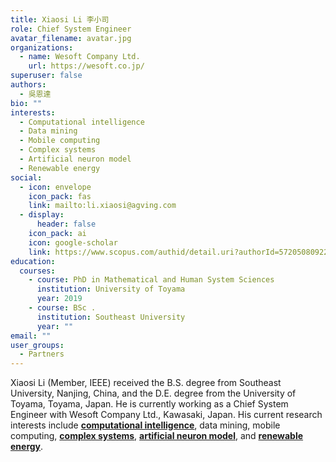 ```yaml
---
title: Xiaosi Li 李小司
role: Chief System Engineer
avatar_filename: avatar.jpg
organizations:
  - name: Wesoft Company Ltd.
    url: https://wesoft.co.jp/
superuser: false
authors:
  - 吳恩達
bio: ""
interests:
  - Computational intelligence
  - Data mining
  - Mobile computing
  - Complex systems
  - Artificial neuron model
  - Renewable energy
social:
  - icon: envelope
    icon_pack: fas
    link: mailto:li.xiaosi@agving.com
  - display:
      header: false
    icon_pack: ai
    icon: google-scholar
    link: https://www.scopus.com/authid/detail.uri?authorId=57205080922
education:
  courses:
    - course: PhD in Mathematical and Human System Sciences
      institution: University of Toyama
      year: 2019
    - course: BSc .
      institution: Southeast University
      year: ""
email: ""
user_groups:
  - Partners
---
```

Xiaosi Li (Member, IEEE) received the B.S. degree from Southeast University, Nanjing, China, and the D.E. degree from the University of Toyama, Toyama, Japan. He is currently working as a Chief System Engineer with Wesoft Company Ltd., Kawasaki, Japan. His current research interests include **[computational intelligence](https://velvety-frangollo-5d54c2.netlify.app/event/optimization-and-improvement-of-metaheuristic-algorithms/)**, data mining, mobile computing, **[complex systems](https://velvety-frangollo-5d54c2.netlify.app/event/analyzing-metaheuristic-algorithm-structures-using-population-interaction-networks/)**, **[artificial neuron model](https://velvety-frangollo-5d54c2.netlify.app/event/optimization-and-application-of-dendritic-neuron-model/)**, and [](https://github.com/Haichuan-Yang/Wesoft-research-group/blob/main/static/Renewable%20Energy.pdf "Renewable Energy.pdf")**[renewable energy](https://velvety-frangollo-5d54c2.netlify.app/event/renewable-energy-engineering-optimization/)**.